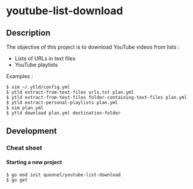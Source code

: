 youtube-list-download
=====================

Description
-----------

The objective of this project is to download YouTube videos from lists :

- Lists of URLs in text files
- YouTube playlists

Examples :

```
$ vim ~/.ytld/config.yml
$ ytld extract-from-text-files urls.txt plan.yml
$ ytld extract-from-text-files folder-containing-text-files plan.yml
$ ytld extract-personal-playlists plan.yml
$ vim plan.yml
$ ytld download plan.yml destination-folder
```

Development
-----------

### Cheat sheet

#### Starting a new project

```
$ go mod init quoonel/youtube-list-download
$ go get
```
